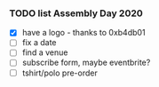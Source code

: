 ### TODO list Assembly Day 2020

- [x] have a logo - thanks to 0xb4db01
- [ ] fix a date
- [ ] find a venue
- [ ] subscribe form, maybe eventbrite?
- [ ] tshirt/polo pre-order

